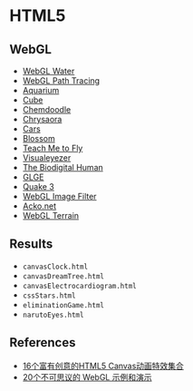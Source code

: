 # HTML5

## WebGL
- [WebGL Water](http://madebyevan.com/webgl-water/)
- [WebGL Path Tracing](http://madebyevan.com/webgl-path-tracing/)
- [Aquarium](http://webglsamples.org/aquarium/aquarium.html)
- [Cube](http://www.playmapscube.com/)
- [Chemdoodle](https://web.chemdoodle.com/demos/molgrabber-3d/)
- [Chrysaora](https://akirodic.com/p/jellyfish/)
- [Cars](https://alteredqualia.com/three/examples/materials_cars.html)
- [Blossom](http://www.bongiovi.tw/experiments/webgl/blossom/)
- [Teach Me to Fly](http://www.spacegoo.com/wingsuit/)
- [Visualeyezer](http://inear.se/visualeyezer/)
- [The Biodigital Human](https://www.biodigital.com/)
- [GLGE](http://www.glge.org/)
- [Quake 3](http://media.tojicode.com/q3bsp/)
- [WebGL Image Filter](http://evanw.github.io/webgl-filter/)
- [Acko.net](http://acko.net/)
- [WebGL Terrain](http://alteredqualia.com/three/examples/webgl_terrain_dynamic.html)

## Results
- `canvasClock.html`
- `canvasDreamTree.html`
- `canvasElectrocardiogram.html`
- `cssStars.html`
- `eliminationGame.html`
- `narutoEyes.html`

## References
- [16个富有创意的HTML5 Canvas动画特效集合](https://www.html5tricks.com/16-html5-canvas-animation.html)
- [20个不可思议的 WebGL 示例和演示](https://www.cnblogs.com/lhb25/p/20-webgl-demo-and-examples.html)